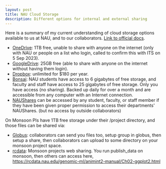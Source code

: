 ```yaml
---
layout: post
title: NAU Cloud Storage
description: Different options for internal and external sharing
---
```


Here is a summary of my current understanding of cloud storage options
available to us at NAU, and to our collaborators. [Link to official
docs](https://in.nau.edu/its/filesharing-storage/).

- [OneDrive](https://in.nau.edu/its/onedrive-for-business/): 1TB free,
  unable to share with anyone on the internet (only with NAU or people
  on a list who login, called to confirm this with ITS on 5 Sep 2023).
- [GoogleDrive](https://in.nau.edu/its/google-drive/): 25GB free (able
  to share with anyone on the internet without having them login).
- [Dropbox](https://nau.service-now.com/sp?id=kb_article&article=KB0014469):
  unlimited for $180 per year.
- [Bonsai](https://in.nau.edu/its/bonsai/): NAU students have access
  to 6 gigabytes of free storage, and faculty and staff have access to
  25 gigabytes of free storage. Only you have access (no
  sharing). Backed up daily for over a month and are accessible from
  any computer with an Internet connection.
- [NAUShares](https://in.nau.edu/its/naushares/) can be accessed by
  any student, faculty, or staff member if they have been given proper
  permission to access their departments' NAUShares. (but no access by
  outside collaborators)

On Monsoon PIs have 1TB free storage under their /project directory,
and those files can be shared via:

- [Globus](https://www.globus.org/): collaborators can send you files
  too, setup group in globus, then setup a share, then collaborators
  can upload to some directory on your monsoon project space.
- [rcdata](https://in.nau.edu/arc/data-portal/): Monsoon projects web
  sharing. You run publish_data on monsoon, then others can access
  here,
  https://rcdata.nau.edu/genomic-ml/animint2-manual/Ch02-ggplot2.html
